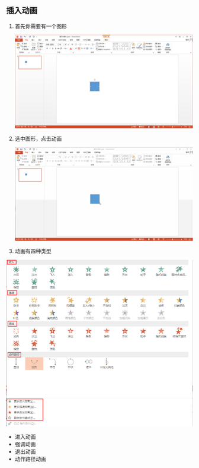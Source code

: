 ## 插入动画

1. 首先你需要有一个图形

   ![image-20201011212235520](https://raw.githubusercontent.com/huxiaoning/img/master/20201011212238.png)

   

2. 选中图形，点击动画

   ![动画选择界面](https://raw.githubusercontent.com/huxiaoning/img/master/20201011212427.gif)

3. 动画有四种类型

![image-20201011212644878](https://raw.githubusercontent.com/huxiaoning/img/master/20201011212646.png)



   - 进入动画
   - 强调动画
   - 退出动画
   - 动作路径动画
